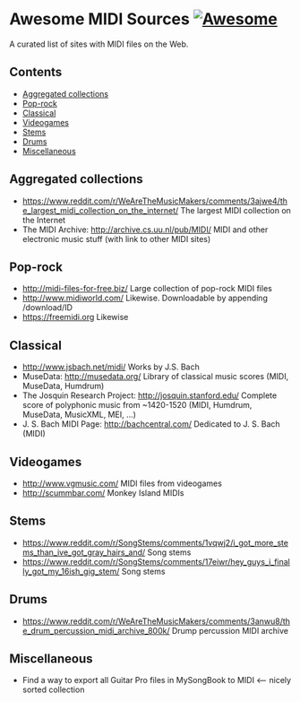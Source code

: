 # Awesome MIDI Sources [![Awesome](https://awesome.re/badge.svg)](https://awesome.re)

A curated list of sites with MIDI files on the Web.

## Contents

- [Aggregated collections](#aggregated-collections)
- [Pop-rock](#pop-rock)
- [Classical](#classical)
- [Videogames](#videogames)
- [Stems](#stems)
- [Drums](#drums)
- [Miscellaneous](#miscellaneous)

## Aggregated collections
- https://www.reddit.com/r/WeAreTheMusicMakers/comments/3ajwe4/the_largest_midi_collection_on_the_internet/ The largest MIDI collection on the Internet
- The MIDI Archive: http://archive.cs.uu.nl/pub/MIDI/ MIDI and other electronic music stuff (with link to other MIDI sites)

## Pop-rock
- http://midi-files-for-free.biz/ Large collection of pop-rock MIDI files
- http://www.midiworld.com/ Likewise. Downloadable by appending /download/ID
- https://freemidi.org Likewise

## Classical
- http://www.jsbach.net/midi/ Works by J.S. Bach
- MuseData: http://musedata.org/ Library of classical music scores (MIDI, MuseData, Humdrum)
- The Josquin Research Project: http://josquin.stanford.edu/ Complete score of polyphonic music from ~1420-1520 (MIDI, Humdrum, MuseData, MusicXML, MEI, ...)
- J. S. Bach MIDI Page: http://bachcentral.com/ Dedicated to J. S. Bach (MIDI)

## Videogames
- http://www.vgmusic.com/ MIDI files from videogames
- http://scummbar.com/ Monkey Island MIDIs

## Stems
- https://www.reddit.com/r/SongStems/comments/1vqwj2/i_got_more_stems_than_ive_got_gray_hairs_and/ Song stems
- https://www.reddit.com/r/SongStems/comments/17eiwr/hey_guys_i_finally_got_my_16ish_gig_stem/ Song stems

## Drums
- https://www.reddit.com/r/WeAreTheMusicMakers/comments/3anwu8/the_drum_percussion_midi_archive_800k/ Drump percussion MIDI archive

## Miscellaneous
- Find a way to export all Guitar Pro files in MySongBook to MIDI <-- nicely sorted collection
